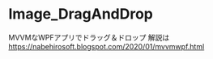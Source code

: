 # Image_DragAndDrop
MVVMなWPFアプリでドラッグ＆ドロップ
解説は  
https://nabehirosoft.blogspot.com/2020/01/mvvmwpf.html
